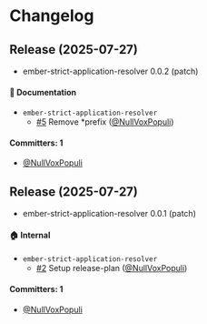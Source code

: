 # Changelog






## Release (2025-07-27)

* ember-strict-application-resolver 0.0.2 (patch)

#### :memo: Documentation
* `ember-strict-application-resolver`
  * [#5](https://github.com/NullVoxPopuli/ember-strict-application-resolver/pull/5) Remove *prefix ([@NullVoxPopuli](https://github.com/NullVoxPopuli))

#### Committers: 1
- [@NullVoxPopuli](https://github.com/NullVoxPopuli)

## Release (2025-07-27)

* ember-strict-application-resolver 0.0.1 (patch)

#### :house: Internal
* `ember-strict-application-resolver`
  * [#2](https://github.com/NullVoxPopuli/ember-strict-application-resolver/pull/2) Setup release-plan ([@NullVoxPopuli](https://github.com/NullVoxPopuli))

#### Committers: 1
- [@NullVoxPopuli](https://github.com/NullVoxPopuli)
